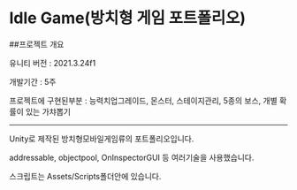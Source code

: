 # Idle Game(방치형 게임 포트폴리오)

##프로젝트 개요

유니티 버전 : 2021.3.24f1

개발기간 : 5주

프로젝트에 구현된부분 : 능력치업그레이드, 몬스터, 스테이지관리, 5종의 보스, 개별 확률이 있는 가챠뽑기

----------------------------------------------------
Unity로 제작된 방치형모바일게임류의 포트폴리오입니다.

addressable, objectpool, OnInspectorGUI 등 여러기술을 사용했습니다.

스크립트는 Assets/Scripts폴더안에 있습니다.
